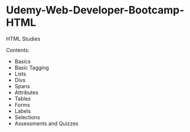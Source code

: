 # Udemy-Web-Developer-Bootcamp-HTML
HTML Studies

Contents:

- Basics
- Basic Tagging
- Lists
- Divs
- Spans
- Attributes
- Tables
- Forms
- Labels
- Selections
- Assessments and Quizzes
